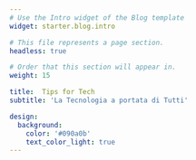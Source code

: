 ```yaml
---
# Use the Intro widget of the Blog template
widget: starter.blog.intro

# This file represents a page section.
headless: true

# Order that this section will appear in.
weight: 15

title:  Tips for Tech
subtitle: 'La Tecnologia a portata di Tutti'

design:
  background:
    color: '#090a0b'
    text_color_light: true
---
```

